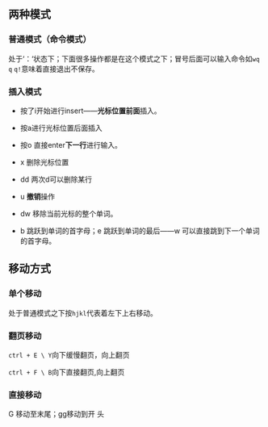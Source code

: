 ## 两种模式

### 普通模式（命令模式）

处于‘：‘状态下；下面很多操作都是在这个模式之下；冒号后面可以输入命令如`wq` `q` `q!`意味着直接退出不保存。

### 插入模式

- 按了i开始进行insert——**光标位置前面**插入。

- 按a进行光标位置后面插入
- 按o 直接enter**下一行**进行输入。
- x 删除光标位置
- dd 两次d可以删除某行
- u **撤销**操作
- dw 移除当前光标的整个单词。
- b 跳跃到单词的首字母；e 跳跃到单词的最后——w 可以直接跳到下一个单词的首字母。

## 移动方式

### 单个移动

处于普通模式之下按`hjkl`代表着左下上右移动。

### 翻页移动

`ctrl + E \ Y`向下缓慢翻页，向上翻页

`ctrl + F \ B`向下直接翻页,向上翻页

### 直接移动

G 移动至末尾；gg移动到开 头